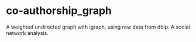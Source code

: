# co-authorship_graph
A weighted undirected graph with igraph, using raw data from dblp. A social network analysis.
